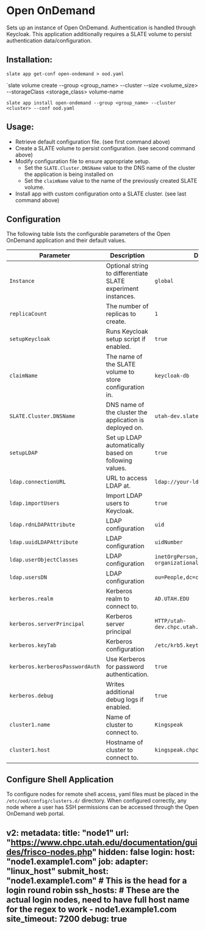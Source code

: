 # Open OnDemand

Sets up an instance of Open OnDemand.
Authentication is handled through Keycloak.
This application additionally requires a SLATE volume to persist authentication data/configuration.

## Installation:

`slate app get-conf open-ondemand > ood.yaml`

`slate volume create --group <group_name> --cluster <cluster> --size <volume_size> --storageClass <storage_class> volume-name

`slate app install open-ondemand --group <group_name> --cluster <cluster> --conf ood.yaml`


## Usage:

* Retrieve default configuration file. (see first command above)
* Create a SLATE volume to persist configuration. (see second command above)
* Modify configuration file to ensure appropriate setup.
	* Set the `SLATE.Cluster.DNSName` value to the DNS name of the cluster the application is being installed on
	* Set the `claimName` value to the name of the previously created SLATE volume.
* Install app with custom configuration onto a SLATE cluster. (see last command above)


## Configuration

The following table lists the configurable parameters of the Open OnDemand application and their default values.

|           Parameter           |           Description           |           Default           |
|-------------------------------|---------------------------------|-----------------------------|
|`Instance`| Optional string to differentiate SLATE experiment instances. |`global`|
|`replicaCount`| The number of replicas to create. |`1`|
|`setupKeycloak`| Runs Keycloak setup script if enabled. |`true`|
|`claimName`| The name of the SLATE volume to store configuration in. |`keycloak-db`| 
|`SLATE.Cluster.DNSName`| DNS name of the cluster the application is deployed on. |`utah-dev.slateci.net`|
|`setupLDAP`| Set up LDAP automatically based on following values. |`true`| 
|`ldap.connectionURL`| URL to access LDAP at. |`ldap://your-ldap-here`| 
|`ldap.importUsers`| Import LDAP users to Keycloak. |`true`| 
|`ldap.rdnLDAPAttribute`| LDAP configuration |`uid`| 
|`ldap.uuidLDAPAttribute`| LDAP configuration |`uidNumber`| 
|`ldap.userObjectClasses`| LDAP configuration |`inetOrgPerson, organizationalPerson`| 
|`ldap.usersDN`| LDAP configuration |`ou=People,dc=chpc,dc=utah,dc=edu`| 
|`kerberos.realm`| Kerberos realm to connect to. |`AD.UTAH.EDU`| 
|`kerberos.serverPrincipal`| Kerberos server principal |`HTTP/utah-dev.chpc.utah.edu@AD.UTAH.EDU`| 
|`kerberos.keyTab`| Kerberos configuration |`/etc/krb5.keytab`| 
|`kerberos.kerberosPasswordAuth`| Use Kerberos for password authentication. |`true`| 
|`kerberos.debug`| Writes additional debug logs if enabled. |`true`| 
|`cluster1.name`| Name of cluster to connect to. |`Kingspeak`| 
|`cluster1.host`| Hostname of cluster to connect to. |`kingspeak.chpc.utah.edu`| 


## Configure Shell Application

To configure nodes for remote shell access, yaml files must be placed in the
`/etc/ood/config/clusters.d/` directory.
When configured correctly, any node where a user has SSH permissions can be
accessed through the Open OnDemand web portal.

v2:
  metadata:
    title: "node1"
    url: "https://www.chpc.utah.edu/documentation/guides/frisco-nodes.php"
    hidden: false
  login:
    host: "node1.example1.com"
  job:
    adapter: "linux_host"
    submit_host: "node1.example1.com"  # This is the head for a login round robin
    ssh_hosts: # These are the actual login nodes, need to have full host name for the regex to work
      - node1.example1.com
    site_timeout: 7200
    debug: true
---
